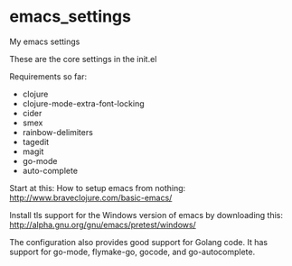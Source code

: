 # emacs_settings
My emacs settings 


These are the core settings in the init.el

Requirements so far: 
<ul> 
<li> clojure</li>
<li>clojure-mode-extra-font-locking</li>
<li>cider</li>
<li>smex</li>
<li>rainbow-delimiters</li>
<li>tagedit</li>
<li>magit</li>
<li>go-mode</li>
<li>auto-complete</li>
</ul>


Start at this: 
How to setup emacs from nothing: http://www.braveclojure.com/basic-emacs/

Install tls support for the Windows version of emacs by downloading this: 
 http://alpha.gnu.org/gnu/emacs/pretest/windows/


The configuration also provides good support for Golang code. It has support for go-mode, flymake-go, gocode, and go-autocomplete.
